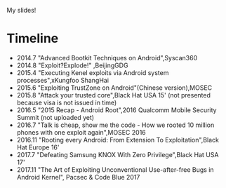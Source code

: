 My slides! 

# Timeline
* 2014.7 "Advanced Bootkit Techniques on Android",Syscan360
* 2014.8 "Exploit?Explode!" ,BeijingGDG
* 2015.4 "Executing Kenel exploits via Android system processes",xKungfoo ShangHai
* 2015.6 "Exploiting TrustZone on Android"(Chinese version),MOSEC
* 2015.8 "Attack your trusted core",Black Hat USA 15' (not presented because visa is not issued in time)
* 2016.5 "2015 Recap - Android Root",2016 Qualcomm Mobile Security Summit (not uploaded yet)
* 2016.7 "Talk is cheap, show me the code - How we rooted 10 million phones with one exploit again",MOSEC 2016
* 2016.11 "Rooting every Android: From Extension To Exploitation",Black Hat Europe 16'
* 2017.7 "Defeating Samsung KNOX With Zero Privilege",Black Hat USA 17'
* 2017.11 "The Art of Exploiting Unconventional Use-after-free Bugs in Android Kernel", Pacsec & Code Blue 2017